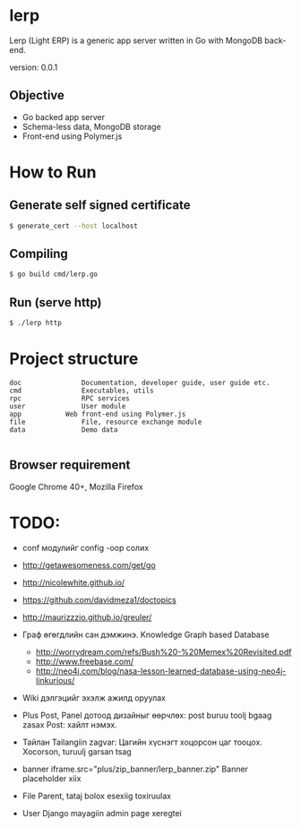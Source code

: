 # lerp

Lerp  (Light ERP) is a generic app server written in Go with MongoDB back-end.

version: 0.0.1

## Objective

* Go backed app server
* Schema-less data, MongoDB storage
* Front-end using Polymer.js


# How to Run

## Generate self signed certificate

```sh
$ generate_cert --host localhost
```

## Compiling

```sh
$ go build cmd/lerp.go
```


## Run (serve http)

```sh
$ ./lerp http
```

# Project structure

```
doc               Documentation, developer guide, user guide etc.
cmd               Executables, utils
rpc               RPC services
user              User module
app 	 	  Web front-end using Polymer.js
file              File, resource exchange module
data              Demo data


```

## Browser requirement

Google Chrome 40+, Mozilla Firefox


# TODO:

* conf модулийг config -оор солих
* http://getawesomeness.com/get/go
* http://nicolewhite.github.io/
* https://github.com/davidmeza1/doctopics
* http://maurizzzio.github.io/greuler/

* Граф өгөгдлийн сан дэмжинэ. Knowledge Graph based Database
	* http://worrydream.com/refs/Bush%20-%20Memex%20Revisited.pdf
	* http://www.freebase.com/
	* http://neo4j.com/blog/nasa-lesson-learned-database-using-neo4j-linkurious/

* Wiki дэлгэцийг эхэлж ажилд оруулах

* Plus
	Post, Panel дотоод дизайныг өөрчлөх: post buruu toolj bgaag zasax
	Post: хайлт нэмэх.

* Тайлан
	Tailangiin zagvar: Цагийн хүснэгт хоцорсон цаг тооцox. Xocorson, turuulj garsan tsag

* banner
	iframe.src="plus/zip_banner/lerp_banner.zip"
	Banner placeholder xiix


* File
	Parent, tataj bolox esexiig toxiruulax

* User
	Django mayagiin admin page xeregtei
